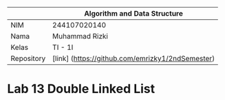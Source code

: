 |  | Algorithm and Data Structure |
|--|--|
| NIM |  244107020140|
| Nama |  Muhammad Rizki |
| Kelas | TI - 1I |
| Repository | [link] (https://github.com/emrizky1/2ndSemester) |

# Lab 13 Double Linked List

